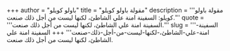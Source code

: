 +++
author = "باولو كويلو"
title = "مقولة باولو كويلو"
description = '''مقولة باولو كويلو: السفينة امنة علي الشاطئ، لكنها ليست من أجل ذلك صنعت.'''
quote = '''السفينة امنة علي الشاطئ، لكنها ليست من أجل ذلك صنعت.'''
slug = '''السفينة-امنة-علي-الشاطئ،-لكنها-ليست-من-أجل-ذلك-صنعت'''
+++
السفينة امنة علي الشاطئ، لكنها ليست من أجل ذلك صنعت.
